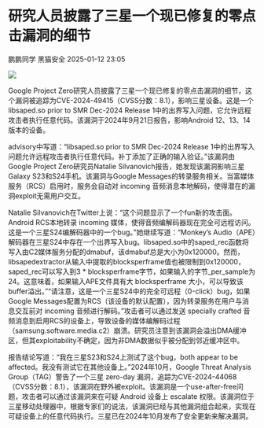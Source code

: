 #  研究人员披露了三星一个现已修复的零点击漏洞的细节   
鹏鹏同学  黑猫安全   2025-01-12 23:05  
  
![](https://mmbiz.qpic.cn/sz_mmbiz_png/8dBEfDPEceictVplfg52AuCkB1Gud3qRx6TvOMBskA7icZ0pc2bJNIh8vpPZzge7FGbticpXF7CG1zLJIpoVydO8Q/640?wx_fmt=png&from=appmsg "")  
  
Google Project Zero研究人员披露了三星一个现已修复的零点击漏洞的细节，这个漏洞被追踪为CVE-2024-49415（CVSS分数：8.1），影响三星设备。这是一个libsaped.so prior to SMR Dec-2024 Release 1中的出界写入问题，它允许远程攻击者执行任意代码。该漏洞于2024年9月21日报告，影响Android 12、13、14版本的设备。  
  
advisory中写道：“libsaped.so prior to SMR Dec-2024 Release 1中的出界写入问题允许远程攻击者执行任意代码。补丁添加了正确的输入验证。”该漏洞由Google Project Zero研究员Natalie Silvanovich报告，她发现该漏洞影响三星Galaxy S23和S24手机。该漏洞与Google Messages的转录服务相关。当富媒体服务（RCS）启用时，服务会自动对 incoming 音频消息本地解码，使得潜在的漏洞exploit无需用户交互。  
  
Natalie Silvanovich在Twitter上说：“这个问题显示了一个fun新的攻击面。Android RCS本地转录 incoming 媒体，使得音频编解码器现在完全可远程访问。这是一个三星S24编解码器中的一个bug。”她继续写道：“Monkey’s Audio（APE）解码器在三星S24中存在一个出界写入bug。libsaped.so中的saped_rec函数将写入由C2媒体服务分配的dmabuf，该dmabuf总是大小为0x120000。然而，libsapedextractor从输入中提取的blocksperframe值也被限制到0x120000，saped_rec可以写入到3 * blocksperframe字节，如果输入的字节_per_sample为24。这意味着，如果输入APE文件具有大 blocksperframe 大小，可以导致该buffer溢出。”“请注意，这是一个三星S24中的完全可远程（0-click）bug，如果Google Messages配置为RCS（该设备的默认配置），因为转录服务在用户与消息交互前对 incoming 音频进行解码。”攻击者可以通过发送 specially crafted 音频消息到启用RCS的设备上，导致设备的媒体编解码过程（samsung.software.media.c2）崩溃。研究员注意到该漏洞会溢出DMA缓冲区，但其exploitability不确定，因为非DMA数据似乎被分配到邻近缓冲区中。  
  
报告结论写道：“我在三星S23和S24上测试了这个bug，both appear to be affected。我没有测试它在其他设备上。”2024年10月，Google Threat Analysis Group（TAG）警告了一个三星 zero-day 漏洞，追踪为CVE-2024-44068（CVSS分数：8.1），该漏洞在野外被exploit。该漏洞是一个use-after-free问题，攻击者可以通过该漏洞来在可疑 Android 设备上 escalate 权限。该漏洞位于三星移动处理器中，根据专家们的说法，该漏洞已经与其他漏洞组合起来，实现在可疑设备上的任意代码执行。三星已在2024年10月发布了安全更新来解决漏洞。  
  
